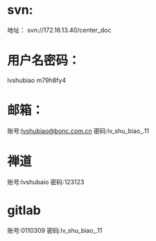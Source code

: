 # svn:
地址：
svn://172.16.13.40/center_doc
# 用户名密码：
lvshubiao
m79h8fy4
# 邮箱：
账号:lvshubiao@bonc.com.cn
密码:lv_shu_biao_.11
# 禅道
账号:lvshubaio
密码:123123
# gitlab
账号:0110309
密码:lv_shu_biao_.11

